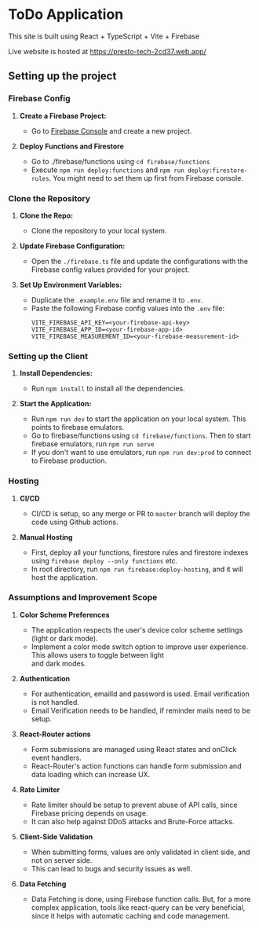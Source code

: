 # ToDo Application

This site is built using React + TypeScript + Vite + Firebase

Live website is hosted at https://presto-tech-2cd37.web.app/

## Setting up the project

### Firebase Config

1. **Create a Firebase Project:**

   - Go to [Firebase Console](https://console.firebase.google.com/u/0/) and create a new project.

2. **Deploy Functions and Firestore**

   - Go to ./firebase/functions using `cd firebase/functions`
   - Execute `npm run deploy:functions` and `npm run deploy:firestore-rules`. You might need to set them up first
     from Firebase console.

### Clone the Repository

1. **Clone the Repo:**

   - Clone the repository to your local system.

2. **Update Firebase Configuration:**

   - Open the `./firebase.ts` file and update the configurations with the Firebase config values provided for your project.

3. **Set Up Environment Variables:**
   - Duplicate the `.example.env` file and rename it to `.env`.
   - Paste the following Firebase config values into the `.env` file:
     ```
     VITE_FIREBASE_API_KEY=<your-firebase-api-key>
     VITE_FIREBASE_APP_ID=<your-firebase-app-id>
     VITE_FIREBASE_MEASUREMENT_ID=<your-firebase-measurement-id>
     ```

### Setting up the Client

1. **Install Dependencies:**

   - Run `npm install` to install all the dependencies.

2. **Start the Application:**
   - Run `npm run dev` to start the application on your local system. This points to firebase emulators.
   - Go to firebase/functions using `cd firebase/functions`. Then to start firebase emulators, run `npm run serve`
   - If you don't want to use emulators, run `npm run dev:prod` to connect to Firebase production.

### Hosting

1. **CI/CD**

   - CI/CD is setup, so any merge or PR to `master` branch will deploy the code using Github actions.

2. **Manual Hosting**

   - First, deploy all your functions, firestore rules and firestore indexes using `firebase deploy --only functions` etc.
   - In root directory, run `npm run firebase:deploy-hosting`, and it will host the application.

### Assumptions and Improvement Scope

1. **Color Scheme Preferences**

   - The application respects the user's device color scheme settings (light or dark mode).
   - Implement a color mode switch option to improve user experience. This allows users to toggle between light  
     and dark modes.

2. **Authentication**

   - For authentication, emailId and password is used. Email verification is not handled.
   - Email Verification needs to be handled, if reminder mails need to be setup.

3. **React-Router actions**

   - Form submissions are managed using React states and onClick event handlers.
   - React-Router's action functions can handle form submission and data loading which can increase UX.

4. **Rate Limiter**

   - Rate limiter should be setup to prevent abuse of API calls, since Firebase pricing depends on usage.
   - It can also help against DDoS attacks and Brute-Force attacks.

5. **Client-Side Validation**

   - When submitting forms, values are only validated in client side, and not on server side.
   - This can lead to bugs and security issues as well.

6. **Data Fetching**

   - Data Fetching is done, using Firebase function calls. But, for a more complex application, tools like
     react-query can be very beneficial, since it helps with automatic caching and code management.
